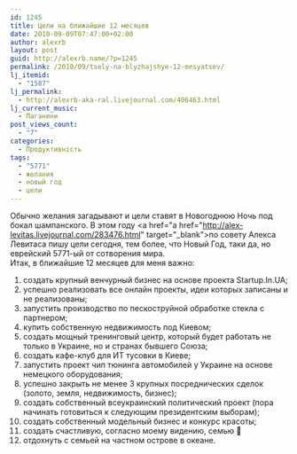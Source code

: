 ```yaml
---
id: 1245
title: Цели на ближайшие 12 месяцев
date: 2010-09-09T07:47:00+02:00
author: alexrb
layout: post
guid: http://alexrb.name/?p=1245
permalink: /2010/09/tsely-na-blyzhajshye-12-mesyatsev/
lj_itemid:
  - "1587"
lj_permalink:
  - http://alexrb-aka-ral.livejournal.com/406463.html
lj_current_music:
  - Паганини
post_views_count:
  - "7"
categories:
  - Продуктивність
tags:
  - "5771"
  - желания
  - новый год
  - цели
---
```

Обычно желания загадывают и цели ставят в Новогоднюю Ночь под бокал шампанского. В этом году <a href="a href="http://alex-levitas.livejournal.com/283476.html" target="_blank">по совету Алекса Левитаса</a> пишу цели сегодня, тем более, что Новый Год, таки да, но еврейский 5771-ый от сотворения мира.  
Итак, в ближайшие 12 месяцев для меня важно:  
1. создать крупный венчурный бизнес на основе проекта Startup.In.UA;  
2. успешно реализовать все онлайн проекты, идеи которых записаны и не реализованы;  
3. запустить производство по пескоструйной обработке стекла с партнером;  
4. купить собственную недвижимость под Киевом;  
5. создать мощный тренинговый центр, который будет работать не только в Украине, но и странах бывшего Союза;  
6. создать кафе-клуб для ИТ тусовки в Киеве;  
7. запустить проект чип тюнинга автомобилей у Украине на основе немецкого оборудования;  
8. успешно закрыть не менее 3 крупных посреднических сделок (золото, земля, недвижимость, бизнес);  
9. создать собственный всеукраинский политический проект (пора начинать готовиться к следующим президентским выборам);  
10. создать собственный модельный бизнес и конкурс красоты;  
11. создать счастливую, согласно моему видению, семью 🙂  
12. отдохнуть с семьей на частном острове в океане.